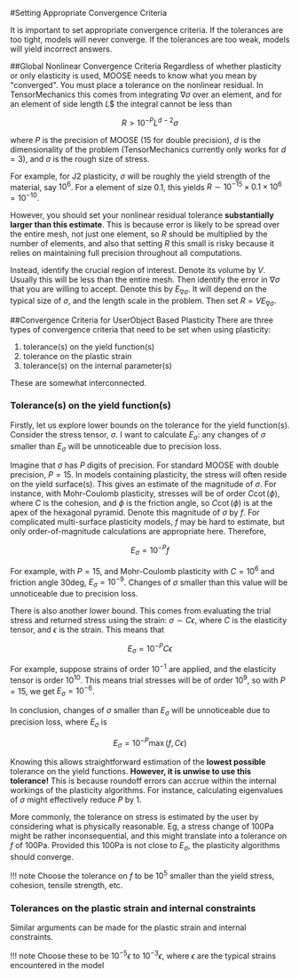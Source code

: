 #Setting Appropriate Convergence Criteria

It is important to set appropriate convergence criteria.  If the tolerances are too tight, models will never converge.  If the tolerances are too weak, models will yield incorrect answers.

##Global Nonlinear Convergence Criteria
Regardless of whether plasticity or only elasticity is used, MOOSE needs to know what you mean by "converged".  You must place a tolerance on the nonlinear residual.  In TensorMechanics this comes from integrating $\nabla\sigma$ over an element, and for an element of side length $L$$ the integral cannot be less than

$$
R > 10^{-P}L^{d-2}\sigma
$$

where $P$ is the precision of MOOSE (15 for double precision), $d$ is the dimensionality of the problem (TensorMechanics currently only works for $d=3$), and $\sigma$ is the rough size of stress.

For example, for J2 plasticity, $\sigma$ will be roughly the yield strength of the material, say $10^6$.  For a element of size 0.1, this yields $R \sim 10^{-15}\times 0.1 \times 10^{6} = 10^{-10}$.

However, you should set your nonlinear residual tolerance **substantially larger than this estimate**.  This is because error is likely to be spread over the entire mesh, not just one element, so $R$ should be multiplied by the number of elements, and also that setting $R$ this small is risky because it relies on maintaining full precision throughout all computations.

Instead, identify the crucial region of interest.  Denote its volume by $V$.  Usually this will be less than the entire mesh.  Then identify the error in $\nabla\sigma$ that you are willing to accept.  Denote this by $E_{\nabla\sigma}$.  It will depend on the typical size of $\sigma$, and the length scale in the problem.  Then set $R = VE_{\nabla\sigma}$.


##Convergence Criteria for UserObject Based Plasticity
There are three types of convergence criteria that need to be set when using plasticity:

1. tolerance(s) on the yield function(s)
2. tolerance on the plastic strain
3. tolerance(s) on the internal parameter(s)

These are somewhat interconnected.

### Tolerance(s) on the yield function(s)

Firstly, let us  explore lower bounds on the tolerance for the yield function(s).  Consider the stress tensor, $\sigma$.  I want to calculate $E_{\sigma}$: any changes of $\sigma$ smaller than $E_{\sigma}$ will be unnoticeable due to precision loss.   

Imagine that $\sigma$ has $P$ digits of precision.  For standard MOOSE with double precision, $P=15$.  In models containing plasticity, the stress will often reside on the yield surface(s).  This gives an estimate of the magnitude of $\sigma$.  For instance, with Mohr-Coulomb plasticity, stresses will be of order $C\cot(\phi)$, where $C$ is the cohesion, and $\phi$ is the friction angle, so $C\cot(\phi)$ is at the apex of the hexagonal pyramid.  Denote this magnitude of $\sigma$ by $f$.  For complicated multi-surface plasticity models, $f$ may be hard to estimate, but only order-of-magnitude calculations are appropriate here.  Therefore,

$$
E_{\sigma} = 10^{-P}f
$$

For example, with $P=15$, and Mohr-Coulomb plasticity with $C=10^{6}$ and friction angle 30deg, $E_{\sigma} = 10^{-9}$.  Changes of $\sigma$ smaller than this value will be unnoticeable due to precision loss.

There is also another lower bound.  This comes from evaluating the trial stress and returned stress using the strain: $\sigma \sim C\epsilon$, where $C$ is the elasticity tensor, and $\epsilon$ is the strain.  This means that

$$
E_{\sigma} = 10^{-P}C\epsilon
$$

For example, suppose strains of order $10^{-1}$ are applied, and the elasticity tensor is order $10^{10}$.  This means trial stresses will be of order $10^{9}$, so with $P=15$, we get $E_{\sigma} = 10^{-6}$.

In conclusion, changes of $\sigma$ smaller than $E_{\sigma}$ will be unnoticeable due to precision loss, where $E_{\sigma}$ is

$$
E_{\sigma} = 10^{-P}\max(f, C\epsilon)
$$

Knowing this allows straightforward estimation of the **lowest possible** tolerance on the yield functions.  **However, it is unwise to use this tolerance!**  This is because roundoff errors can accrue within the internal workings of the plasticity algorithms.  For instance, calculating eigenvalues of $\sigma$ might effectively reduce $P$ by 1.

More commonly, the tolerance on stress is estimated by the user by considering what is physically reasonable.  Eg, a stress change of 100Pa might be rather inconsequential, and this might translate into a tolerance on $f$ of 100Pa.  Provided this 100Pa is not close to $E_{\sigma}$, the plasticity algorithms should converge.

!!! note
    Choose the tolerance on $f$ to be $10^5$ smaller than the yield stress, cohesion, tensile strength, etc.


### Tolerances on the plastic strain and internal constraints

Similar arguments can be made for the plastic strain and internal constraints.

!!! note
    Choose these to be $10^{-5}\epsilon$ to $10^{-3}\epsilon$, where $\epsilon$ are the typical strains encountered in the model
